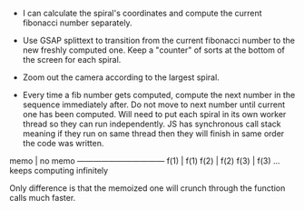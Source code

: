 
- I can calculate the spiral's coordinates and compute the current fibonacci number separately.

- Use GSAP splittext to transition from the current fibonacci number to the new freshly computed one. Keep a "counter" of sorts at the bottom of the screen for each spiral.

- Zoom out the camera according to the largest spiral. 

- Every time a fib number gets computed, compute the next number in the sequence immediately after. Do not move to next number until current one has been computed. Will need to put each spiral in its own worker thread so they can run independently. JS has synchronous call stack meaning if they run on same thread then they will finish in same order the code was written. 

memo | no memo
———————————
f(1) | f(1)
f(2) | f(2)
f(3) | f(3)
... keeps computing infinitely

Only difference is that the memoized one will crunch through the function calls much faster. 


